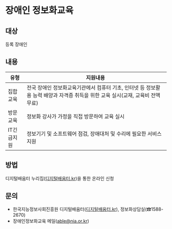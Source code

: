 # 장애인 정보화교육

## 대상
등록 장애인

## 내용
| 유형       | 지원내용                                                                                   |
|------------|-------------------------------------------------------------------------------------------|
| 집합교육    | 전국 장애인 정보화교육기관에서 컴퓨터 기초, 인터넷 등 정보활용 능력 배양과 자격증 취득을 위한 교육 실시(교재, 교육비 전액 무료) |
| 방문교육    | 정보화 강사가 가정을 직접 방문하여 교육 실시                                              |
| IT긴급지원  | 정보기기 및 소프트웨어 점검, 장애대처 및 수리에 필요한 서비스 지원                         |

## 방법
디지털배움터 누리집([디지털배움터.kr](http://디지털배움터.kr))을 통한 온라인 신청

## 문의
- 한국지능정보사회진흥원 디지털배움터([디지털배움터.kr](http://디지털배움터.kr)), 정보화상담실(☎1588-2670)
- 장애인정보화교육 메일(able@nia.or.kr)
